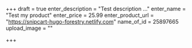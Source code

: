 +++
draft = true
enter_description = "Test description ..."
enter_name = "Test my product"
enter_price = 25.99
enter_product_url = "https://snipcart-hugo-forestry.netlify.com"
name_of_id = 25897665
upload_image = ""

+++
